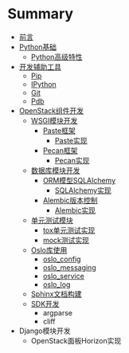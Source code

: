 # Summary

* [前言](前言.md)
* [Python基础](README.md)
    * [Python高级特性](python高级特性.md)
* [开发辅助工具](开发辅助工具.md)
    * [Pip](pip.md)
    * [IPython](ipython.md)
    * [Git](git.md)
    * [Pdb](pdb.md)
* [OpenStack组件开发](openstack组件开发.md)
    * [WSGI模块开发](wsgi模块开发.md)
        * [Paste框架](paste.md)
            * [Paste实现](paste实战.md)
        * [Pecan框架](pecan.md)
            * [Pecan实现](pecan实战.md)
    * [数据库模块开发](数据库模块开发.md)
        * [ORM模型SQLAlchemy](sqlalchemy.md)
            * [SQLAlchemy实现](实战.md)
        * [Alembic版本控制](alembic.md)
            * [Alembic实现](alembic实现.md)
    * [单元测试模块](单元测试模块.md)
        * [tox单元测试实现](openstack单元测试实现.md)
        * [mock测试实现](mock测试实现.md)
    * [Oslo库使用](oslo库使用.md)
        * [oslo\_config](osloconfig.md)
        * [oslo\_messaging](oslomessaging.md)
        * [oslo\_service](osloservice.md)
        * [oslo\_log](oslolog.md)
    * [Sphinx文档构建](doc文档构建.md)
    * [SDK开发](sdk开发.md)
        * argparse
        * cliff
* Django模块开发
    * OpenStack面板Horizon实现

